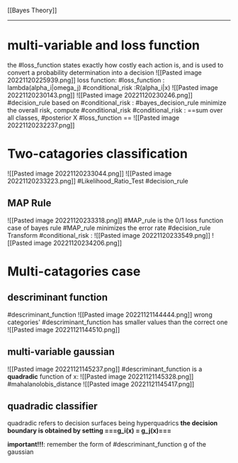 [[Bayes Theory]]
****
# multi-variable and loss function
the #loss_function  states exactly how costly each action is, and is used to convert a probability determination into a decision
![[Pasted image 20221120225939.png]]
loss function:
#loss_function : lambda(alpha_i|omega_j)
#conditional_risk :R(alpha_i|x)
![[Pasted image 20221120230143.png]]
![[Pasted image 20221120230246.png]]
#decision_rule based on #conditional_risk : #bayes_decision_rule  minimize the overall risk, compute #conditional_risk 
#conditional_risk : 
	==sum over all classes, #posterior X #loss_function ==
![[Pasted image 20221120232237.png]]

# Two-catagories classification
![[Pasted image 20221120233044.png]]
![[Pasted image 20221120233223.png]]
#Likelihood_Ratio_Test #decision_rule 
## MAP Rule
![[Pasted image 20221120233318.png]]
#MAP_rule is the 0/1 loss function case of bayes rule 
#MAP_rule minimizes the error rate
#decision_rule 
Transform #conditional_risk :
![[Pasted image 20221120233549.png]]
![[Pasted image 20221120234206.png]]

# Multi-catagories case
## descriminant function
#descriminant_function 
![[Pasted image 20221121144444.png]]
wrong categories' #descriminant_function  has smaller values than the correct one
![[Pasted image 20221121144510.png]]
## multi-variable gaussian
![[Pasted image 20221121145237.png]]
#descriminant_function is a **quadradic** function of x:
![[Pasted image 20221121145328.png]]
#mahalanolobis_distance
![[Pasted image 20221121145417.png]]

## quadradic classifier
quadradic refers to decision surfaces being hyperquadrics
**the decision boundary is obtained by setting ===g_i(x) = g_j(x)===**

**important!!!**:
remember the form of #descriminant_function g of the gaussian 